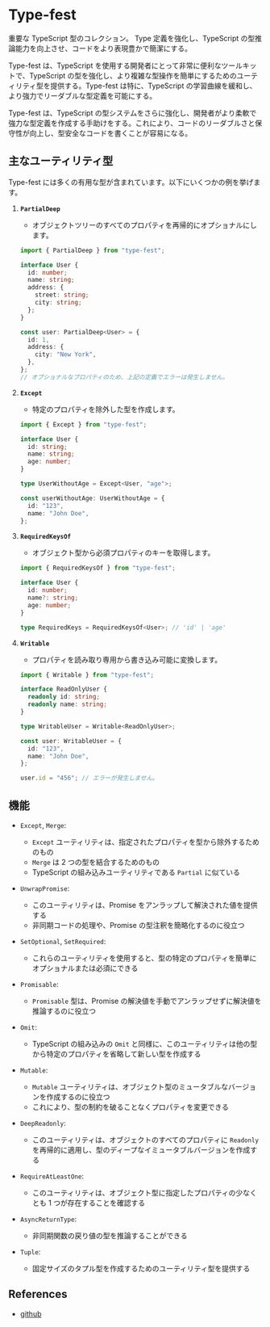 # Type-fest

重要な TypeScript 型のコレクション。
Type 定義を強化し、TypeScript の型推論能力を向上させ、コードをより表現豊かで簡潔にする。

Type-fest は、TypeScript を使用する開発者にとって非常に便利なツールキットで、TypeScript の型を強化し、より複雑な型操作を簡単にするためのユーティリティ型を提供する。Type-fest は特に、TypeScript の学習曲線を緩和し、より強力でリーダブルな型定義を可能にする。

Type-fest は、TypeScript の型システムをさらに強化し、開発者がより柔軟で強力な型定義を作成する手助けをする。これにより、コードのリーダブルさと保守性が向上し、型安全なコードを書くことが容易になる。

## 主なユーティリティ型

Type-fest には多くの有用な型が含まれています。以下にいくつかの例を挙げます。

1. **`PartialDeep`**

   - オブジェクトツリーのすべてのプロパティを再帰的にオプショナルにします。

   ```ts
   import { PartialDeep } from "type-fest";

   interface User {
     id: number;
     name: string;
     address: {
       street: string;
       city: string;
     };
   }

   const user: PartialDeep<User> = {
     id: 1,
     address: {
       city: "New York",
     },
   };
   // オプショナルなプロパティのため、上記の定義でエラーは発生しません。
   ```

2. **`Except`**

   - 特定のプロパティを除外した型を作成します。

   ```ts
   import { Except } from "type-fest";

   interface User {
     id: string;
     name: string;
     age: number;
   }

   type UserWithoutAge = Except<User, "age">;

   const userWithoutAge: UserWithoutAge = {
     id: "123",
     name: "John Doe",
   };
   ```

3. **`RequiredKeysOf`**

   - オブジェクト型から必須プロパティのキーを取得します。

   ```ts
   import { RequiredKeysOf } from "type-fest";

   interface User {
     id: number;
     name?: string;
     age: number;
   }

   type RequiredKeys = RequiredKeysOf<User>; // 'id' | 'age'
   ```

4. **`Writable`**

   - プロパティを読み取り専用から書き込み可能に変換します。

   ```ts
   import { Writable } from "type-fest";

   interface ReadOnlyUser {
     readonly id: string;
     readonly name: string;
   }

   type WritableUser = Writable<ReadOnlyUser>;

   const user: WritableUser = {
     id: "123",
     name: "John Doe",
   };

   user.id = "456"; // エラーが発生しません。
   ```

## 機能

- `Except`, `Merge`:

  - `Except` ユーティリティは、指定されたプロパティを型から除外するためのもの
  - `Merge` は 2 つの型を結合するためのもの
  - TypeScript の組み込みユーティリティである `Partial` に似ている

- `UnwrapPromise`:
  - このユーティリティは、Promise をアンラップして解決された値を提供する
  - 非同期コードの処理や、Promise の型注釈を簡略化するのに役立つ
- `SetOptional`, `SetRequired`:
  - これらのユーティリティを使用すると、型の特定のプロパティを簡単にオプショナルまたは必須にできる
- `Promisable`:
  - `Promisable` 型は、Promise の解決値を手動でアンラップせずに解決値を推論するのに役立つ
- `Omit`:
  - TypeScript の組み込みの `Omit` と同様に、このユーティリティは他の型から特定のプロパティを省略して新しい型を作成する
- `Mutable`:
  - `Mutable` ユーティリティは、オブジェクト型のミュータブルなバージョンを作成するのに役立つ
  - これにより、型の制約を破ることなくプロパティを変更できる
- `DeepReadonly`:
  - このユーティリティは、オブジェクトのすべてのプロパティに `Readonly` を再帰的に適用し、型のディープなイミュータブルバージョンを作成する
- `RequireAtLeastOne`:
  - このユーティリティは、オブジェクト型に指定したプロパティの少なくとも 1 つが存在することを確認する
- `AsyncReturnType`:
  - 非同期関数の戻り値の型を推論することができる
- `Tuple`:
  - 固定サイズのタプル型を作成するためのユーティリティ型を提供する

## References

- [github](https://github.com/sindresorhus/type-fest)
